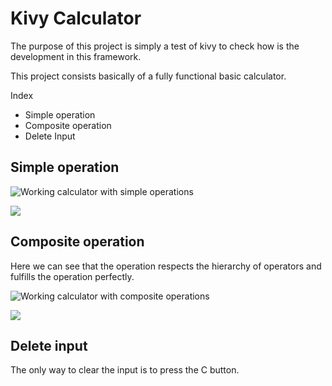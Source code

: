 # Kivy Calculator

The purpose of this project is simply a test of kivy to check how is the development in this framework.

This project consists basically of a fully functional basic calculator.

Index
- Simple operation
- Composite operation
- Delete Input

## Simple operation

![Working calculator with simple operations](https://cdn.discordapp.com/attachments/805202332795011147/993960198479818894/unknown.png "Working calculator with simple operations")

![](https://cdn.discordapp.com/attachments/805202332795011147/993960635165593650/unknown.png)

## Composite operation

Here we can see that the operation respects the hierarchy of operators and fulfills the operation perfectly.

![Working calculator with composite operations](https://cdn.discordapp.com/attachments/805202332795011147/993961221042745494/unknown.png "Working calculator with composite operations")

![](https://cdn.discordapp.com/attachments/805202332795011147/993961298436046929/unknown.png)

## Delete input

The only way to clear the input is to press the C button.
